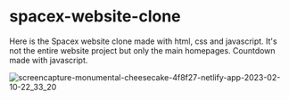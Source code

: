 # spacex-website-clone
Here is the Spacex website clone made with html, css and javascript.
It's not the entire website project but only the main homepages.
Countdown made with javascript.


![screencapture-monumental-cheesecake-4f8f27-netlify-app-2023-02-10-22_33_20](https://user-images.githubusercontent.com/96942950/218152691-ecdc9742-2670-49b7-a90a-8fc812f28eca.png)
